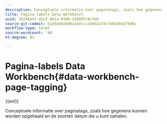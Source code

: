 ```yaml
---
description: Conceptuele informatie over paginatags, zoals hoe gegevens kunnen worden opgehaald en de soorten datum die u kunt ophalen.
title: Pagina-labels Data Workbench
uuid: 2b248a41-d2ef-461a-9190-226097c8c7eb
source-git-commit: b1dda69a606a16dccca30d2a74c7e63dbd27936c
workflow-type: tm+mt
source-wordcount: '44'
ht-degree: 0%

---
```



# Pagina-labels Data Workbench{#data-workbench-page-tagging}

{{eol}}

Conceptuele informatie over paginatags, zoals hoe gegevens kunnen worden opgehaald en de soorten datum die u kunt ophalen.

